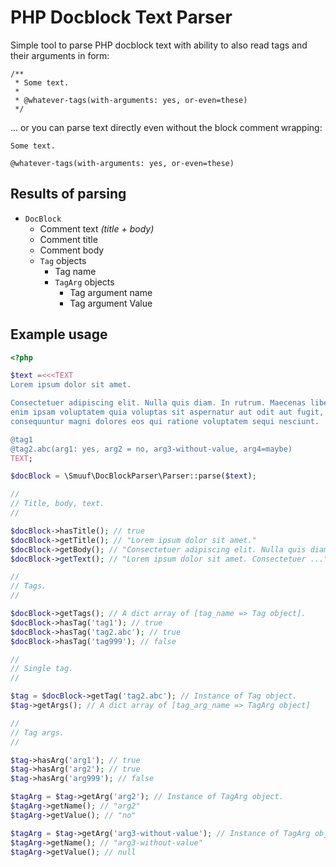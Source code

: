 # PHP Docblock Text Parser

Simple tool to parse PHP docblock text with ability to also read tags and their arguments in form:

```
/**
 * Some text.
 *
 * @whatever-tags(with-arguments: yes, or-even=these)
 */
```

... or you can parse text directly even without the block comment wrapping:

```
Some text.

@whatever-tags(with-arguments: yes, or-even=these)
```

## Results of parsing

- `DocBlock`
  - Comment text _(title + body)_
  - Comment title
  - Comment body
  - `Tag` objects
    - Tag name
    - `TagArg` objects
      - Tag argument name
      - Tag argument Value
## Example usage

``````php
<?php

$text =<<<TEXT
Lorem ipsum dolor sit amet.

Consectetuer adipiscing elit. Nulla quis diam. In rutrum. Maecenas libero. Nemo
enim ipsam voluptatem quia voluptas sit aspernatur aut odit aut fugit, sed quia
consequuntur magni dolores eos qui ratione voluptatem sequi nesciunt.

@tag1
@tag2.abc(arg1: yes, arg2 = no, arg3-without-value, arg4=maybe)
TEXT;

$docBlock = \Smuuf\DocBlockParser\Parser::parse($text);

//
// Title, body, text.
//

$docBlock->hasTitle(); // true
$docBlock->getTitle(); // "Lorem ipsum dolor sit amet."
$docBlock->getBody(); // "Consectetuer adipiscing elit. Nulla quis diam ..."
$docBlock->getText(); // "Lorem ipsum dolor sit amet. Consectetuer ..."

//
// Tags.
//

$docBlock->getTags(); // A dict array of [tag_name => Tag object].
$docBlock->hasTag('tag1'); // true
$docBlock->hasTag('tag2.abc'); // true
$docBlock->hasTag('tag999'); // false

//
// Single tag.
//

$tag = $docBlock->getTag('tag2.abc'); // Instance of Tag object.
$tag->getArgs(); // A dict array of [tag_arg_name => TagArg object]

//
// Tag args.
//

$tag->hasArg('arg1'); // true
$tag->hasArg('arg2'); // true
$tag->hasArg('arg999'); // false

$tagArg = $tag->getArg('arg2'); // Instance of TagArg object.
$tagArg->getName(); // "arg2"
$tagArg->getValue(); // "no"

$tagArg = $tag->getArg('arg3-without-value'); // Instance of TagArg object.
$tagArg->getName(); // "arg3-without-value"
$tagArg->getValue(); // null
``````

